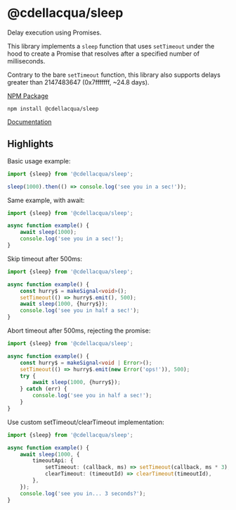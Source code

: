 # @cdellacqua/sleep

Delay execution using Promises.

This library implements a `sleep` function that uses
`setTimeout` under the hood to create a Promise
that resolves after a specified number of milliseconds.

Contrary to the bare `setTimeout` function, this library
also supports delays greater than 2147483647 (0x7fffffff, ~24.8 days).

[NPM Package](https://www.npmjs.com/package/@cdellacqua/sleep)

`npm install @cdellacqua/sleep`

[Documentation](./docs/README.md)

## Highlights

Basic usage example:

```ts
import {sleep} from '@cdellacqua/sleep';

sleep(1000).then(() => console.log('see you in a sec!'));
```

Same example, with await:

```ts
import {sleep} from '@cdellacqua/sleep';

async function example() {
	await sleep(1000);
	console.log('see you in a sec!');
}
```

Skip timeout after 500ms:

```ts
import {sleep} from '@cdellacqua/sleep';

async function example() {
	const hurry$ = makeSignal<void>();
	setTimeout(() => hurry$.emit(), 500);
	await sleep(1000, {hurry$});
	console.log('see you in half a sec!');
}
```

Abort timeout after 500ms, rejecting the promise:

```ts
import {sleep} from '@cdellacqua/sleep';

async function example() {
	const hurry$ = makeSignal<void | Error>();
	setTimeout(() => hurry$.emit(new Error('ops!')), 500);
	try {
		await sleep(1000, {hurry$});
	} catch (err) {
		console.log('see you in half a sec!');
	}
}
```

Use custom setTimeout/clearTimeout implementation:

```ts
import {sleep} from '@cdellacqua/sleep';

async function example() {
	await sleep(1000, {
		timeoutApi: {
			setTimeout: (callback, ms) => setTimeout(callback, ms * 3),
			clearTimeout: (timeoutId) => clearTimeout(timeoutId),
		},
	});
	console.log('see you in... 3 seconds?');
}
```
